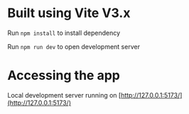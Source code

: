 # Built using Vite V3.x

Run `npm install` to install dependency

Run `npm run dev` to open development server

# Accessing the app

Local development server running on [http://127.0.0.1:5173/](http://127.0.0.1:5173/)
